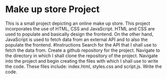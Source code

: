 # Make up store Project
This is a small project depicting an online make up store. This project incorporates the use of HTML, CSS and JavaScript.
HTML and CSS are used to populate and basically design the frontend. On the other hand, JavaScript is used to fetch data from an external API and to also the populate the frontend.
#Instructions
Search for the API that I shall use to fetch the data from.
Create a github repository for the project. 
Navigate to the directory in which I shall clone the repository of the project. 
Navigate into the project and begin creating the files with which I shall use to write the code. These files include: index.html, styles.css and script.js.
Write the code.
